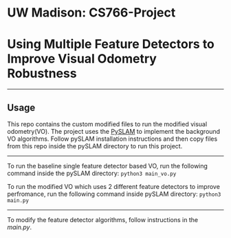 # UW Madison: CS766-Project
# Using Multiple Feature Detectors to Improve Visual Odometry Robustness

---
## Usage

This repo contains the custom modified files to run the modified visual odometry(VO). 
The project uses the [PySLAM](https://github.com/luigifreda/pyslam) to implement the background VO algorithms.
Follow pySLAM installation instructions and then copy files from this repo inside the pySLAM directory to run this project.

---

To run the baseline single feature detector based VO, run the following command inside the pySLAM directory:
`python3 main_vo.py`

To run the modified VO which uses 2 different feature detectors to improve perfromance, run the following command inside pySLAM directory:
`python3 main.py`

---

To modify the feature detector algorithms, follow instructions in the *main.py*. 
